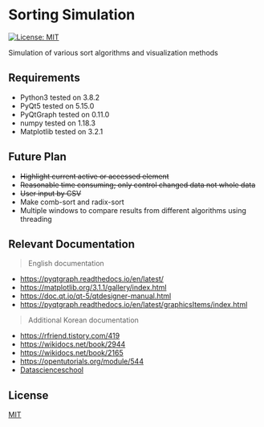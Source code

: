 Sorting Simulation
======

[![License: MIT](https://img.shields.io/badge/License-MIT-yellow.svg)](https://opensource.org/licenses/MIT)

Simulation of various sort algorithms and visualization methods

## Requirements

- Python3 tested on 3.8.2
- PyQt5 tested on 5.15.0
- PyQtGraph tested on 0.11.0
- numpy tested on 1.18.3
- Matplotlib tested on 3.2.1

## Future Plan

- ~~Highlight current active or accessed element~~
- ~~Reasonable time consuming; only control changed data not whole data~~
- ~~User input by CSV~~
- Make comb-sort and radix-sort
- Multiple windows to compare results from different algorithms using threading

## Relevant Documentation

> English documentation

- https://pyqtgraph.readthedocs.io/en/latest/
- https://matplotlib.org/3.1.1/gallery/index.html
- https://doc.qt.io/qt-5/qtdesigner-manual.html
- https://pyqtgraph.readthedocs.io/en/latest/graphicsItems/index.html

> Additional Korean documentation

- https://rfriend.tistory.com/419
- https://wikidocs.net/book/2944
- https://wikidocs.net/book/2165
- https://opentutorials.org/module/544
- [Datascienceschool](https://datascienceschool.net/view-notebook/d0b1637803754bb083b5722c9f2209d0/)

## License

[MIT](https://opensource.org/licenses/MIT)
